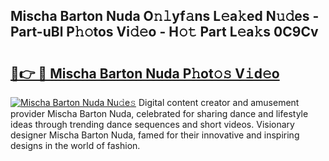 ## Mischa Barton Nuda O𝚗𝚕yf𝚊ns L𝚎a𝚔ed N𝚞𝚍es - Part-uBl P𝚑𝚘tos Vi𝚍𝚎o - H𝚘𝚝 Part L𝚎a𝚔s 0C9Cv

# <h2><a href="http://kfey3c.oniu.top/?m=Mischa+Barton+Nuda">🔗👉 🔴 Mischa Barton Nuda P𝚑ot𝚘𝚜 V𝚒d𝚎o</a></h2>

[![Mischa Barton Nuda Nu𝚍e𝚜](https://i.imgur.com/0qMVB7G.gif)](http://kfey3c.oniu.top/?m=Mischa+Barton+Nuda)
Digital content creator and amusement provider Mischa Barton Nuda, celebrated for sharing dance and lifestyle ideas through trending dance sequences and short videos. Visionary designer Mischa Barton Nuda, famed for their innovative and inspiring designs in the world of fashion.  
